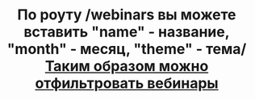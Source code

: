 <h1 align="center">По роуту /webinars вы можете вставить  "name" - название, "month" - месяц, "theme" - тема/ <a href="https://daniilshat.ru/" target="_blank">Таким образом можно отфильтровать вебинары</a> 
